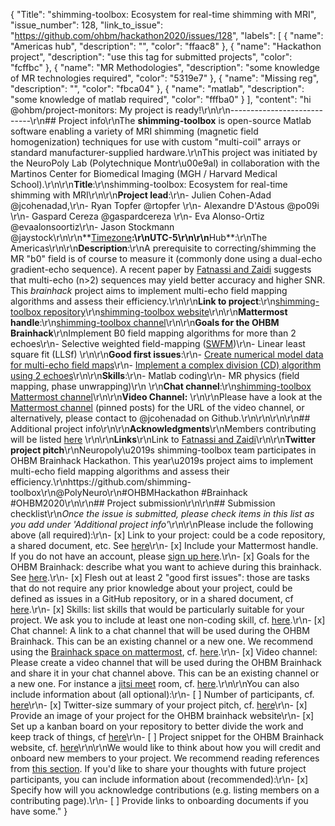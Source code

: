 {
  "Title": "shimming-toolbox: Ecosystem for real-time shimming with MRI",
  "issue_number": 128,
  "link_to_issue": "https://github.com/ohbm/hackathon2020/issues/128",
  "labels": [
    {
      "name": "Americas hub",
      "description": "",
      "color": "ffaac8"
    },
    {
      "name": "Hackathon project",
      "description": "use this tag for submitted projects",
      "color": "fcffbc"
    },
    {
      "name": "MR Methodologies",
      "description": "some knowledge of MR technologies required",
      "color": "5319e7"
    },
    {
      "name": "Missing reg",
      "description": "",
      "color": "fbca04"
    },
    {
      "name": "matlab",
      "description": "some knowledge of matlab required",
      "color": "fffba0"
    }
  ],
  "content": "hi @ohbm/project-monitors: My project is ready!\r\n\r\n----------------------------\r\n## Project info\r\nThe **shimming-toolbox** is open-source Matlab software enabling a variety of MRI shimming (magnetic field homogenization) techniques for use with custom \"multi-coil\" arrays or standard manufacturer-supplied hardware.\r\nThis project was initiated by the NeuroPoly Lab (Polytechnique Montr\u00e9al) in collaboration with the Martinos Center for Biomedical Imaging (MGH / Harvard Medical School).\r\n\r\n**Title**:\r\nshimming-toolbox: Ecosystem for real-time shimming with MRI\r\n\r\n**Project lead**:\r\n- Julien Cohen-Adad @jcohenadad,\r\n- Ryan Topfer @rtopfer \r\n- Alexandre D'Astous @po09i \r\n- Gaspard Cereza @gaspardcereza \r\n- Eva Alonso-Ortiz @evaalonsoortiz\r\n- Jason Stockmann @jaystock\r\n\r\n**[Timezone](https://github.com/ohbm/hackathon2020/blob/master/.github/ISSUE_TEMPLATE/handbooks/projects.md#timezone)**:\r\nUTC-5\r\n\r\n**Hub**:\r\nThe Americas\r\n\r\n**Description**:\r\nA prerequisite to correcting/shimming the MR \"b0\" field is of course to measure it (commonly done using a dual-echo gradient-echo sequence). A recent paper by [Fatnassi and Zaidi](https://iopscience.iop.org/article/10.1088/1361-6560/aae570) suggests that multi-echo (n>2) sequences may yield better accuracy and higher SNR. This *brainhack* project aims to implement multi-echo field mapping algorithms and assess their efficiency.\r\n\r\n**Link to project**:\r\n[shimming-toolbox repository](https://github.com/shimming-toolbox/shimming-toolbox)\r\n[shimming-toolbox website](http://www.shimming-toolbox.org/)\r\n\r\n**Mattermost handle**:\r\n[shimming-toolbox channel](https://mattermost.brainhack.org/brainhack/channels/shimming-toolbox)\r\n\r\n**Goals for the OHBM Brainhack**\r\nImplement B0 field mapping algorithms for more than 2 echoes\r\n- Selective weighted field-mapping ([SWFM](https://iopscience.iop.org/article/10.1088/1361-6560/aae570 ))\r\n- Linear least square fit (LLSf) \r\n\r\n**Good first issues**:\r\n- [Create numerical model data for multi-echo field maps](https://github.com/shimming-toolbox/shimming-toolbox/issues/102)\r\n- [Implement a complex division (CD) algorithm using 2 echoes](https://github.com/shimming-toolbox/shimming-toolbox/issues/112)\r\n\r\n**Skills**:\r\n- Matlab coding\r\n- MR physics (field mapping, phase unwrapping)\r\n \r\n**Chat channel**:\r\n[shimming-toolbox Mattermost channel](https://mattermost.brainhack.org/brainhack/channels/shimming-toolbox)\r\n\r\n**Video Channel:** \r\n\r\nPlease have a look at the [Mattermost channel](https://mattermost.brainhack.org/brainhack/channels/shimming-toolbox) (pinned posts) for the URL of the video channel, or alternatively, please contact to @jcohenadad on Github.\r\n\r\n<!-- **Video channel**:\r\n[shimming-toolbox Jitsi channel](https://meet.jit.si/shimming-toolbox-hackathon) -->\r\n\r\n## Additional project info\r\n\r\n**Acknowledgments**\r\nMembers contributing will be listed [here](https://github.com/shimming-toolbox/shimming-toolbox/graphs/contributors) \r\n\r\n**Links**\r\nLink to [Fatnassi and Zaidi](https://iopscience.iop.org/article/10.1088/1361-6560/aae570 )\r\n\r\n**Twitter project pitch**\r\nNeuropoly\u2019s shimming-toolbox team participates in OHBM Brainhack Hackathon. This year\u2019s project aims to implement multi-echo field mapping algorithms and assess their efficiency.\r\nhttps://github.com/shimming-toolbox\r\n@PolyNeuro\r\n#OHBMHackathon #Brainhack #OHBM2020\r\n\r\n## Project submission\r\n\r\n## Submission checklist\r\n*Once the issue is submitted, please check items in this list as you add under 'Additional project info'*\r\n\r\nPlease include the following above (all required):\r\n-   [x] Link to your project: could be a code repository, a shared document, etc. See [here](https://github.com/ohbm/hackathon2020/blob/master/.github/ISSUE_TEMPLATE/handbooks/projects.md#link-to-project)\r\n-   [x] Include your Mattermost handle. If you do not have an account, please [sign up here](https://mattermost.brainhack.org/signup_email).\r\n-   [x] Goals for the OHBM Brainhack: describe what you want to achieve during this brainhack. See [here](https://github.com/ohbm/hackathon2020/blob/master/.github/ISSUE_TEMPLATE/handbooks/projects.md#goals).\r\n-   [x] Flesh out at least 2 \"good first issues\": those are tasks that do not require any prior knowledge about your project, could be defined as issues in a GitHub repository, or in a shared document, cf [here](https://github.com/ohbm/hackathon2020/blob/master/.github/ISSUE_TEMPLATE/handbooks/projects.md#onboarding-2-good-first-issues).\r\n-   [x] Skills: list skills that would be particularly suitable for your project. We ask you to include at least one non-coding skill, cf. [here](https://github.com/ohbm/hackathon2020/blob/master/.github/ISSUE_TEMPLATE/handbooks/projects.md#onboarding-skills).\r\n-   [x] Chat channel: A link to a chat channel that will be used during the OHBM Brainhack. This can be an existing channel or a new one. We recommend using the [Brainhack space on mattermost](https://mattermost.brainhack.org/), cf. [here](https://github.com/ohbm/hackathon2020/blob/master/.github/ISSUE_TEMPLATE/handbooks/projects.md#chat).\r\n-   [x] Video channel: Please create a video channel that will be used during the OHBM Brainhack and share it in your chat channel above. This can be an existing channel or a new one. For instance a [jitsi meet](https://meet.jit.si/) room, cf. [here](https://github.com/ohbm/hackathon2020/blob/master/.github/ISSUE_TEMPLATE/handbooks/projects.md#video-calls).\r\n\r\nYou can also include information about (all optional):\r\n-   [ ] Number of participants, cf. [here](https://github.com/ohbm/hackathon2020/blob/master/.github/ISSUE_TEMPLATE/handbooks/projects.md#participant-capacity)\r\n-   [x] Twitter-size summary of your project pitch, cf. [here](https://github.com/ohbm/hackathon2020/blob/master/.github/ISSUE_TEMPLATE/handbooks/projects.md#twitter-size-summary-of-your-project-pitch)\r\n-   [x] Provide an image of your project for the OHBM brainhack website\r\n-   [x] Set up a kanban board on your repository to better divide the work and keep track of things, cf [here](https://github.com/ohbm/hackathon2020/blob/master/.github/ISSUE_TEMPLATE/handbooks/projects.md#set-up-a-kanban-board)\r\n-   [ ] Project snippet for the OHBM Brainhack website, cf. [here](https://github.com/ohbm/hackathon2020/blob/master/.github/ISSUE_TEMPLATE/handbooks/projects.md#project-snippet-for-the-ohbm-brainhack-website)\r\n\r\nWe would like to think about how you will credit and onboard new members to your project. We recommend reading references from [this section](https://github.com/ohbm/hackathon2020/blob/master/.github/ISSUE_TEMPLATE/handbooks/projects.md#credit-and-onboarding). If you'd like to share your thoughts with future project participants, you can include information about (recommended):\r\n-   [x] Specify how will you acknowledge contributions (e.g. listing members on a contributing page).\r\n-   [ ] Provide links to onboarding documents if you have some."
}